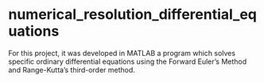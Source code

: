 # numerical_resolution_differential_equations
For this project, it was developed in MATLAB a program which solves specific ordinary differential equations using the Forward Euler’s Method and Range-Kutta’s third-order method.

